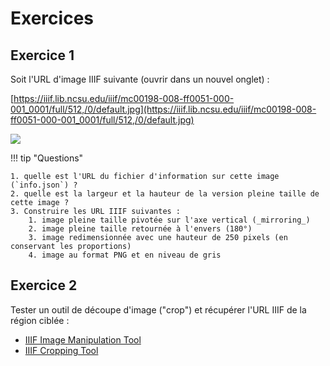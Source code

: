 # Exercices

## Exercice 1

Soit l'URL d'image IIIF suivante (ouvrir dans un nouvel onglet) :

[https://iiif.lib.ncsu.edu/iiif/mc00198-008-ff0051-000-001_0001/full/512,/0/default.jpg](https://iiif.lib.ncsu.edu/iiif/mc00198-008-ff0051-000-001_0001/full/512,/0/default.jpg)

![](https://iiif.lib.ncsu.edu/iiif/mc00198-008-ff0051-000-001_0001/full/512,/0/default.jpg)

!!! tip "Questions"

    1. quelle est l'URL du fichier d'information sur cette image (`info.json`) ?
    2. quelle est la largeur et la hauteur de la version pleine taille de cette image ?
    3. Construire les URL IIIF suivantes :
        1. image pleine taille pivotée sur l'axe vertical (_mirroring_)
        2. image pleine taille retournée à l'envers (180°)
        3. image redimensionnée avec une hauteur de 250 pixels (en conservant les proportions)
        4. image au format PNG et en niveau de gris

## Exercice 2

Tester un outil de découpe d'image ("crop") et récupérer l'URL IIIF de la région ciblée :

- [IIIF Image Manipulation Tool](https://jbhoward-dublin.github.io/IIIF-imageManipulation/index.html?imageID=https://stacks.stanford.edu/image/iiif/hg676jb4964%2F0380_796-44)
- [IIIF Cropping Tool](https://ncsu-libraries.github.io/iiif-crop-tool/?newUrl=https%3A%2F%2Fstacks.stanford.edu%2Fimage%2Fiiif%2Fhg676jb4964%252F0380_796-44)
